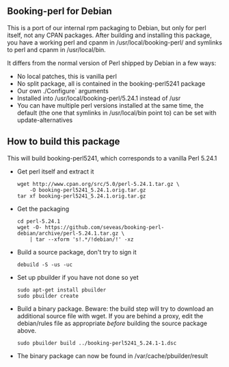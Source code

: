 Booking-perl for Debian
-----------------------
This is a port of our internal rpm packaging to Debian, but only for perl
itself, not any CPAN packages. After building and installing this package,
you have a working perl and cpanm in /usr/local/booking-perl/ and symlinks to
perl and cpanm in /usr/local/bin.

It differs from the normal version of Perl shipped by Debian in a few ways:

- No local patches, this is vanilla perl
- No split package, all is contained in the booking-perl5241 package
- Our own ./Configure` arguments
- Installed into /usr/local/booking-perl/5.24.1 instead of /usr
- You can have multiple perl versions installed at the same time, the default
  (the one that symlinks in /usr/local/bin point to) can be set with
  update-alternatives

How to build this package
-------------------------
This will build booking-perl5241, which corresponds to a vanilla Perl 5.24.1

- Get perl itself and extract it

    ```
    wget http://www.cpan.org/src/5.0/perl-5.24.1.tar.gz \
        -O booking-perl5241_5.24.1.orig.tar.gz
    tar xf booking-perl5241_5.24.1.orig.tar.gz
    ```

- Get the packaging

    ```
    cd perl-5.24.1
    wget -O- https://github.com/seveas/booking-perl-debian/archive/perl-5.24.1.tar.gz \
        | tar --xform 's!.*/!debian/!' -xz
    ```

- Build a source package, don't try to sign it

    `debuild -S -us -uc`

- Set up pbuilder if you have not done so yet

    ```
    sudo apt-get install pbuilder
    sudo pbuilder create
    ```

- Build a binary package. Beware: the build step will try to download an
  additional source file with wget. If you are behind a proxy, edit the
  debian/rules file as appropriate *before* building the source package above.

    `sudo pbuilder build ../booking-perl5241_5.24.1-1.dsc`

- The binary package can now be found in /var/cache/pbuilder/result

